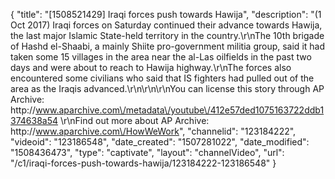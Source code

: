 {
    "title": "[1508521429] Iraqi forces push towards Hawija",
    "description": "(1 Oct 2017) Iraqi forces on Saturday continued their advance towards Hawija, the last major Islamic State-held territory in the country.\r\nThe 10th brigade of Hashd el-Shaabi, a mainly Shiite pro-government militia group, said it had taken some 15 villages in the area near the al-Las oilfields in the past two days and were about to reach to Hawija highway.\r\nThe forces also encountered some civilians who said that IS fighters had pulled out of the area as the Iraqis advanced.\r\n\r\n\r\nYou can license this story through AP Archive: http:\/\/www.aparchive.com\/metadata\/youtube\/412e57ded1075163722ddb1374638a54 \r\nFind out more about AP Archive: http:\/\/www.aparchive.com\/HowWeWork",
    "channelid": "123184222",
    "videoid": "123186548",
    "date_created": "1507281022",
    "date_modified": "1508436473",
    "type": "captivate",
    "layout": "channelVideo",
    "url": "\/c1\/iraqi-forces-push-towards-hawija\/123184222-123186548"
}